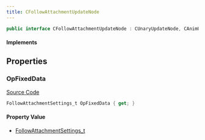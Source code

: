 ```yaml
---
title: CFollowAttachmentUpdateNode
---
```


```csharp
public interface CFollowAttachmentUpdateNode : CUnaryUpdateNode, CAnimUpdateNodeBase, ISchemaClass<CAnimUpdateNodeBase>, ISchemaClass<CUnaryUpdateNode>, ISchemaClass<CFollowAttachmentUpdateNode>, ISchemaField, ISchemaClass, INativeHandle
```

#### Implements

## Properties

### OpFixedData

[Source Code](https://github.com/swiftly-solution/swiftlys2/blob/main/managed/src/SwiftlyS2.Generated/Schemas/Interfaces/CFollowAttachmentUpdateNode.cs#L17)

```csharp
FollowAttachmentSettings_t OpFixedData { get; }
```

#### Property Value

- [FollowAttachmentSettings_t](/docs/api/shared/schemadefinitions/followattachmentsettings_t)

